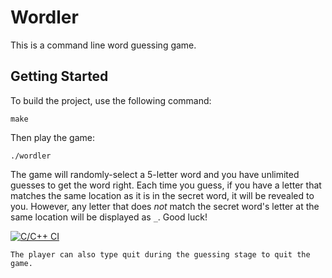 # Wordler

This is a command line word guessing game.

## Getting Started

To build the project, use the following command:

```
make
```

Then play the game:

```
./wordler
```

The game will randomly-select a 5-letter word and you have unlimited guesses to get the word right. Each time you guess, if you have a letter that matches the same location as it is in the secret word, it will be revealed to you. However, any letter that does *not* match the secret word's letter at the same location will be displayed as `_`. Good luck!

[![C/C++ CI](https://github.com/Alexcyfy/Wordler/actions/workflows/c-cpp.yml/badge.svg)](https://github.com/Alexcyfy/Wordler/actions/workflows/c-cpp.yml)

```
The player can also type quit during the guessing stage to quit the game.
```
